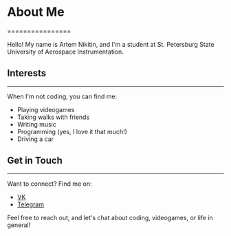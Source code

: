 # About Me
================

Hello! My name is Artem Nikitin, and I'm a student at St. Petersburg State University of Aerospace Instrumentation.

## Interests
-------------

When I'm not coding, you can find me:

* Playing videogames
* Taking walks with friends
* Writing music
* Programming (yes, I love it that much!)
* Driving a car

## Get in Touch
----------------

Want to connect? Find me on:

* [VK](https://vk.com/fellin_g00d)
* [Telegram](https://t.me/soloegotrippin)

Feel free to reach out, and let's chat about coding, videogames, or life in general!
